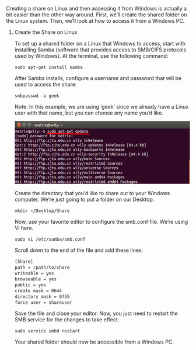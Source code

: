 Creating a share on Linux and then accessing it from Windows is actually a bit easier than the other way around. First, we’ll create the shared folder on the Linux system. Then, we’ll look at how to access it from a Windows PC.

1. Create the Share on Linux
	
	To set up a shared folder on a Linux that Windows to access, start with installing Samba (software 							that provides access to SMB/CIFS protocols used by Windows). At the terminal, use the following command:
	```
	sudo apt-get install samba
	```
	After Samba installs, configure a username and password that will be used to access the share:
	```
	smbpasswd -a geek
	```
	Note: In this example, we are using ‘geek’ since we already have a Linux user with that name, but you can choose any name you’d like.
	
	![](img/apt-get/fig1.png?raw=true)
	
	Create the directory that you’d like to share out to your Windows computer.  We’re just going to put a folder on our Desktop.
	```
	mkdir ~/Desktop/Share
	```
	Now, use your favorite editor to configure the smb.conf file. We’re using Vi here.
	```
	sudo vi /etc/samba/smb.conf
	```
	Scroll down to the end of the file and add these lines:
	```
	[Share]
	path = /path/to/share
	writeable = yes
	browseable = yes
	public = yes
	create mask = 0644
	directory mask = 0755
	force user = shareuser
	```
	Save the file and close your editor.  Now, you just need to restart the SMB service for the changes to take effect.
	```
	sudo service smbd restart
	```
	Your shared folder should now be accessible from a Windows PC.
<!--stackedit_data:
eyJoaXN0b3J5IjpbLTM2NDAyNzIwN119
-->